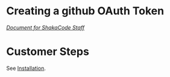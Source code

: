 # Creating a github OAuth Token

*[Document for ShakaCode Staff](https://docs.google.com/document/d/10snzXEWgkorcai76_OxlhjQcDae_WoxRfBCdVbmcQoU/edit)*

# Customer Steps
See [Installation](https://www.shakacode.com/react-on-rails-pro/docs/installation/).
